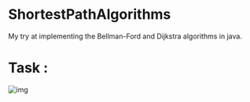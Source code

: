 # ShortestPathAlgorithms
My try at implementing the Bellman-Ford and Dijkstra algorithms in java.

# Task : 

![img](https://i.imgur.com/rPROmdF.png)

